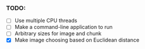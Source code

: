 ### TODO:
 - [ ] Use multiple CPU threads
 - [ ] Make a command-line application to run
 - [ ] Arbitrary sizes for image and chunk
 - [X] Make image choosing based on Euclidean distance